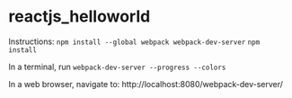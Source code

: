 # reactjs_helloworld
Instructions:
`npm install --global webpack webpack-dev-server`
`npm install`

In a terminal, run `webpack-dev-server --progress --colors`

In a web browser, navigate to: http://localhost:8080/webpack-dev-server/ 